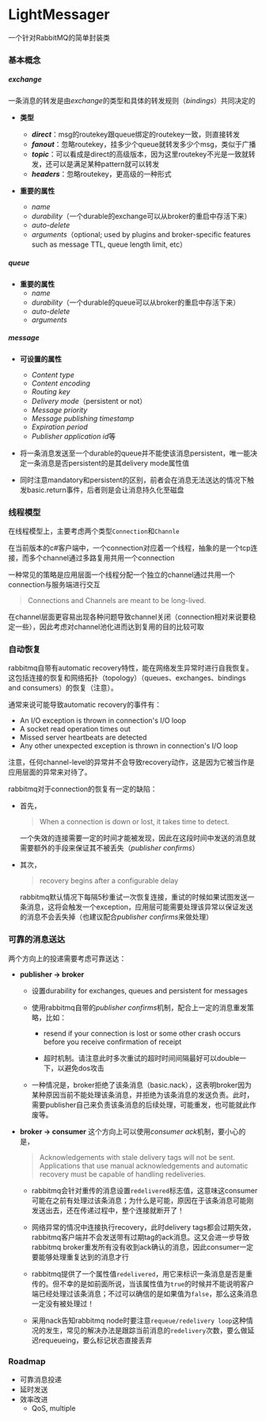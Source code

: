 # LightMessager
一个针对RabbitMQ的简单封装类

### 基本概念

##### exchange
一条消息的转发是由*exchange*的类型和具体的转发规则（*bindings*）共同决定的
+ **类型**
    + ***direct***：msg的routekey跟queue绑定的routekey一致，则直接转发
    + ***fanout***：忽略routekey，挂多少个queue就转发多少个msg，类似于广播
    + ***topic***：可以看成是direct的高级版本，因为这里routekey不光是一致就转发，还可以是满足某种pattern就可以转发
    + ***headers***：忽略routekey，更高级的一种形式

+ **重要的属性**
    + *name*
    + *durability*（一个durable的exchange可以从broker的重启中存活下来）
    + *auto-delete* 
    + *arguments*（optional; used by plugins and broker-specific features such as message TTL, queue length limit, etc）

##### queue
+ **重要的属性**
    + *name*
    + *durability*（一个durable的queue可以从broker的重启中存活下来）
    + *auto-delete*
    + *arguments*

##### message
+ **可设置的属性**
    + *Content type*
    + *Content encoding* 
    + *Routing key* 
    + *Delivery mode*（persistent or not）
    + *Message priority* 
    + *Message publishing timestamp*
    + *Expiration period*
    + *Publisher application id*等
  
+ 将一条消息发送至一个durable的queue并不能使该消息persistent，唯一能决定一条消息是否persistent的是其delivery mode属性值
  
+ 同时注意mandatory和persistent的区别，前者会在消息无法送达的情况下触发basic.return事件，后者则是会让消息持久化至磁盘


### 线程模型
在线程模型上，主要考虑两个类型`Connection`和`Channle`

在当前版本的c#客户端中，一个connection对应着一个线程，抽象的是一个tcp连接，而多个channel通过多路复用共用一个connection

一种常见的策略是应用层面一个线程分配一个独立的channel通过共用一个connection与服务端进行交互

> Connections and Channels are meant to be long-lived. 

在channel层面更容易出现各种问题导致channel关闭（connection相对来说要稳定一些），因此考虑对channel池化进而达到复用的目的比较可取

### 自动恢复

rabbitmq自带有automatic recovery特性，能在网络发生异常时进行自我恢复。这包括连接的恢复和网络拓扑（topology）（queues、exchanges、bindings and consumers）的恢复（注意）。

通常来说可能导致automatic recovery的事件有：
+ An I/O exception is thrown in connection's I/O loop
+ A socket read operation times out
+ Missed server heartbeats are detected
+ Any other unexpected exception is thrown in connection's I/O loop

注意，任何channel-level的异常并不会导致recovery动作，这是因为它被当作是应用层面的异常来对待了。

rabbitmq对于connection的恢复有一定的缺陷：
+ 首先，
    > When a connection is down or lost, it takes time to detect.

    一个失效的连接需要一定的时间才能被发现，因此在这段时间中发送的消息就需要额外的手段来保证其不被丢失（*publisher confirms*）

+ 其次，
    > recovery begins after a configurable delay
    
    rabbitmq默认情况下每隔5秒重试一次恢复连接，重试的时候如果试图发送一条消息，这将会触发一个exception，应用层可能需要处理该异常以保证发送的消息不会丢失掉（也建议配合*publisher confirms*来做处理）

### 可靠的消息送达
两个方向上的投递需要考虑可靠送达：
+ **publisher -> broker**
  + 设置durability for exchanges, queues and persistent for messages
  
  + 使用rabbitmq自带的*publisher confirms*机制，配合上一定的消息重发策略，比如：
	+ resend if your connection is lost or some other crash occurs before you receive confirmation of receipt

	+ 超时机制。请注意此时多次重试的超时时间间隔最好可以double一下，以避免dos攻击
  
  + 一种情况是，broker拒绝了该条消息（basic.nack），这表明broker因为某种原因当前不能处理该条消息，并拒绝为该条消息的发送负责。此时，需要publisher自己来负责该条消息的后续处理，可能重发，也可能就此作废等。

+ **broker -> consumer**
  这个方向上可以使用*consumer ack*机制，要小心的是，
    > Acknowledgements with stale delivery tags will not be sent. Applications that use manual acknowledgements and automatic recovery must be capable of handling redeliveries.

    + rabbitmq会针对重传的消息设置`redelivered`标志值，这意味这consumer可能在之前有处理过该条消息；为什么是可能，原因在于该条消息可能刚发送出去，还在传递过程中，整个连接就断开了！

    + 网络异常的情况中连接执行recovery，此时delivery tags都会过期失效，rabbitmq客户端并不会发送带有过期tag的ack消息。这又会进一步导致rabbitmq broker重发所有没有收到ack确认的消息，因此consumer一定要能够处理重复达到的消息才行

	+ rabbitmq提供了一个属性值`redelivered`，用它来标识一条消息是否是重传的。但不幸的是如前面所说，当该属性值为`true`的时候并不能说明客户端已经处理过该条消息；不过可以确信的是如果值为`false`，那么这条消息一定没有被处理过！

	+ 采用nack告知rabbitmq node时要注意`requeue/redelivery loop`这种情况的发生，常见的解决办法是跟踪当前消息的`redelivery`次数，要么做延迟requeueing，要么标记状态直接丢弃

### Roadmap
+ 可靠消息投递
+ 延时发送
+ 效率改进
	+ QoS, multiple



















